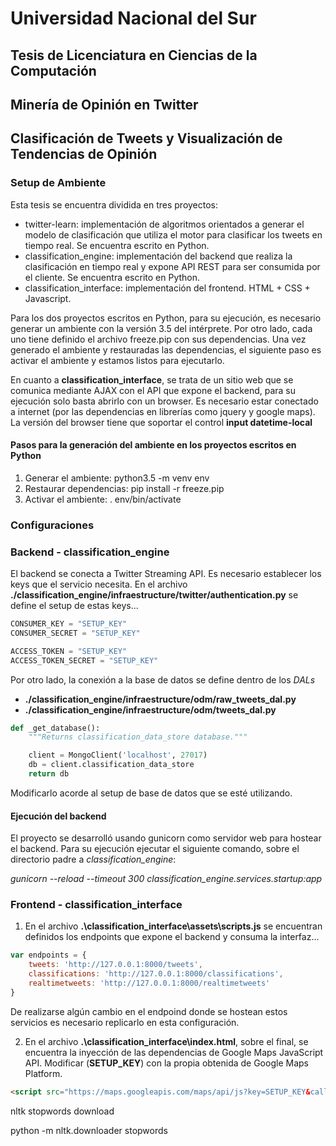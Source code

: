 # Universidad Nacional del Sur
## Tesis de Licenciatura en Ciencias de la Computación
## Minería de Opinión en Twitter
## Clasificación de Tweets y Visualización de Tendencias de Opinión

### Setup de Ambiente

Esta tesis se encuentra dividida en tres proyectos:

* twitter-learn: implementación de algoritmos orientados a generar el modelo de clasificación que utiliza el motor para clasificar los tweets en tiempo real. Se encuentra escrito en Python.
* classification_engine: implementación del backend que realiza la clasificación en tiempo real y expone API REST para ser consumida por el cliente. Se encuentra escrito en Python.
* classification_interface: implementación del frontend. HTML + CSS + Javascript.

Para los dos proyectos escritos en Python, para su ejecución, es necesario generar un ambiente con la versión 3.5 del intérprete. Por otro lado, cada uno tiene definido el archivo freeze.pip con sus dependencias. Una vez generado el ambiente y restauradas las dependencias, el siguiente paso es activar el ambiente y estamos listos para ejecutarlo.

En cuanto a **classification_interface**, se trata de un sitio web que se comunica mediante AJAX con el API que expone el backend, para su ejecución solo basta abrirlo con un browser. Es necesario estar conectado a internet (por las dependencias en librerías como jquery y google maps). La versión del browser tiene que soportar el control **input datetime-local**

#### Pasos para la generación del ambiente en los proyectos escritos en Python

1. Generar el ambiente: python3.5 -m venv env
2. Restaurar dependencias: pip install -r freeze.pip
3. Activar el ambiente: . env/bin/activate

### Configuraciones

### Backend - classification_engine

El backend se conecta a Twitter Streaming API. Es necesario establecer los keys que el servicio necesita. En el archivo **./classification_engine/infraestructure/twitter/authentication.py** se define el setup de estas keys...

```python
CONSUMER_KEY = "SETUP_KEY"
CONSUMER_SECRET = "SETUP_KEY"

ACCESS_TOKEN = "SETUP_KEY"
ACCESS_TOKEN_SECRET = "SETUP_KEY"
```

Por otro lado, la conexión a la base de datos se define dentro de los *DALs*

* **./classification_engine/infraestructure/odm/raw_tweets_dal.py**
* **./classification_engine/infraestructure/odm/tweets_dal.py**

```python
def _get_database():
    """Returns classification_data_store database."""

    client = MongoClient('localhost', 27017)
    db = client.classification_data_store
    return db
```

Modificarlo acorde al setup de base de datos que se esté utilizando.

#### Ejecución del backend

El proyecto se desarrolló usando gunicorn como servidor web para hostear el backend. Para su ejecución ejecutar el siguiente comando, sobre el directorio padre a *classification_engine*:

*gunicorn --reload --timeout 300 classification_engine.services.startup:app*

### Frontend - classification_interface

1. En el archivo **.\classification_interface\assets\scripts.js** se encuentran definidos los endpoints que expone el backend y consuma la interfaz...

```javascript
var endpoints = {
    tweets: 'http://127.0.0.1:8000/tweets',
    classifications: 'http://127.0.0.1:8000/classifications',
    realtimetweets: 'http://127.0.0.1:8000/realtimetweets'
}
```
De realizarse algún cambio en el endpoind donde se hostean estos servicios es necesario replicarlo en esta configuración.

2. En el archivo **.\classification_interface\index.html**, sobre el final, se encuentra la inyección de las dependencias de Google Maps JavaScript API. Modificar (**SETUP_KEY**) con la propia obtenida de Google Maps Platform.

```html
<script src="https://maps.googleapis.com/maps/api/js?key=SETUP_KEY&callback=mapsSetup"></script>
```

nltk stopwords download

python -m nltk.downloader stopwords
